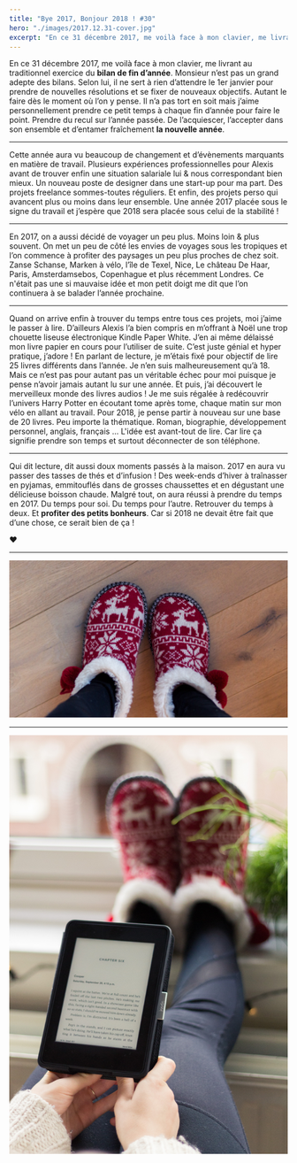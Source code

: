 ```yaml
---
title: "Bye 2017, Bonjour 2018 ! #30"
hero: "./images/2017.12.31-cover.jpg"
excerpt: "En ce 31 décembre 2017, me voilà face à mon clavier, me livrant au traditionnel exercice du bilan de fin d’année. Monsieur n’est pas un grand adepte des bilans. Selon lui, il ne sert à rien d’attendre le 1er janvier pour prendre de nouvelles résolutions et se fixer de nouveaux objectifs. Autant le faire dès"
---
```

En ce 31 décembre 2017, me voilà face à mon clavier, me livrant au traditionnel exercice du **bilan de fin d’année**. Monsieur n’est pas un grand adepte des bilans. Selon lui, il ne sert à rien d’attendre le 1er janvier pour prendre de nouvelles résolutions et se fixer de nouveaux objectifs. Autant le faire dès le moment où l’on y pense. Il n’a pas tort en soit mais j’aime personnellement prendre ce petit temps à chaque fin d’année pour faire le point. Prendre du recul sur l’année passée. De l’acquiescer, l’accepter dans son ensemble et d’entamer fraîchement **la nouvelle année**.

---

Cette année aura vu beaucoup de changement et d’évènements marquants en matière de travail. Plusieurs expériences professionnelles pour Alexis avant de trouver enfin une situation salariale lui & nous correspondant bien mieux. Un nouveau poste de designer dans une start-up pour ma part. Des projets freelance sommes-toutes réguliers. Et enfin, des projets perso qui avancent plus ou moins dans leur ensemble. Une année 2017 placée sous le signe du travail et j’espère que 2018 sera placée sous celui de la stabilité !

---

En 2017, on a aussi décidé de voyager un peu plus. Moins loin & plus souvent. On met un peu de côté les envies de voyages sous les tropiques et l’on commence à profiter des paysages un peu plus proches de chez soit. Zanse Schanse, Marken à vélo, l’île de Texel, Nice, Le château De Haar, Paris, Amsterdamsebos, Copenhague et plus récemment Londres. Ce n'était pas une si mauvaise idée et mon petit doigt me dit que l’on continuera à se balader l’année prochaine.

---

Quand on arrive enfin à trouver du temps entre tous ces projets, moi j’aime le passer à lire. D’ailleurs Alexis l’a bien compris en m’offrant à Noël une trop chouette liseuse électronique Kindle Paper White. J’en ai même délaissé mon livre papier en cours pour l’utiliser de suite. C’est juste génial et hyper pratique, j’adore ! En parlant de lecture, je m’étais fixé pour objectif de lire 25 livres différents dans l’année. Je n’en suis malheureusement qu’à 18. Mais ce n’est pas pour autant pas un véritable échec pour moi puisque je pense n’avoir jamais autant lu sur une année. Et puis, j’ai découvert le merveilleux monde des livres audios ! Je me suis régalée à redécouvrir l’univers Harry Potter en écoutant tome après tome, chaque matin sur mon vélo en allant au travail. Pour 2018, je pense partir à nouveau sur une base de 20 livres. Peu importe la thématique. Roman, biographie, développement personnel, anglais, français ... L'idée est avant-tout de lire. Car lire ça signifie prendre son temps et surtout déconnecter de son téléphone.

---

Qui dit lecture, dit aussi doux moments passés à la maison. 2017 en aura vu passer des tasses de thés et d’infusion ! Des week-ends d’hiver à traînasser en pyjamas, emmitouflés dans de grosses chaussettes et en dégustant une délicieuse boisson chaude. Malgré tout, on aura réussi à prendre du temps en 2017. Du temps pour soi. Du temps pour l’autre. Retrouver du temps à deux. Et **profiter des petits bonheurs**. Car si 2018 ne devait être fait que d’une chose, ce serait bien de ça !

**♥**

---

<img alt="2017.12.31-01.jpg" src="./images/2017.12.31-01.jpg">

---

<img alt="2017.12.31-02.jpg" src="./images/2017.12.31-02.jpg">
